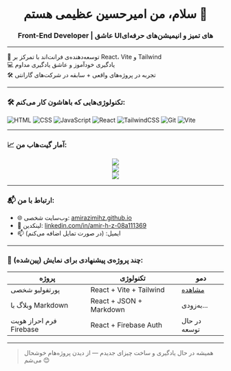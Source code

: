 <h1 align="center">سلام، من امیرحسین عظیمی هستم 👋</h1>
<h3 align="center">Front-End Developer | عاشق UIهای تمیز و انیمیشن‌های حرفه‌ای</h3>

---

🎯 توسعه‌دهنده‌ی فرانت‌اند با تمرکز بر React، Vite و Tailwind  
💻 یادگیری خودآموز و عاشق یادگیری مداوم  
🛠️ تجربه در پروژه‌های واقعی + سابقه در شرکت‌های گارانتی  

---

### 🛠️ تکنولوژی‌هایی که باهاشون کار می‌کنم:

![HTML](https://img.shields.io/badge/-HTML5-E34F26?logo=html5&logoColor=white&style=flat)
![CSS](https://img.shields.io/badge/-CSS3-1572B6?logo=css3&logoColor=white&style=flat)
![JavaScript](https://img.shields.io/badge/-JavaScript-F7DF1E?logo=javascript&logoColor=black&style=flat)
![React](https://img.shields.io/badge/-React-61DAFB?logo=react&logoColor=black&style=flat)
![TailwindCSS](https://img.shields.io/badge/-TailwindCSS-38B2AC?logo=tailwind-css&logoColor=white&style=flat)
![Git](https://img.shields.io/badge/-Git-F05032?logo=git&logoColor=white&style=flat)
![Vite](https://img.shields.io/badge/-Vite-646CFF?logo=vite&logoColor=white&style=flat)

---

### 📈 آمار گیت‌هاب من:

<p align="center">
  <img src="https://github-readme-stats.vercel.app/api?username=amirazimihz&show_icons=true&theme=radical" />
  <br/>
  <img src="https://github-readme-streak-stats.herokuapp.com/?user=amirazimihz&theme=radical" />
  <br/>
  <img src="https://github-readme-stats.vercel.app/api/top-langs/?username=amirazimihz&layout=compact&theme=radical" />
</p>

---

### 📬 ارتباط با من:

- 🌐 وب‌سایت شخصی: [amirazimihz.github.io](https://amirazimihz.github.io)
- 💼 لینکدین: [linkedin.com/in/amir-h-z-08a111369](https://www.linkedin.com/in/amir-h-z-08a111369)
- 📫 ایمیل: (در صورت تمایل اضافه می‌کنم)

---

### 🌟 چند پروژه‌ی پیشنهادی برای نمایش (پین‌شده):

| پروژه | تکنولوژی | دمو |
|-------|-----------|------|
| پورتفولیو شخصی | React + Vite + Tailwind | [مشاهده]([.](https://amirazimihz.github.io/amirhz-portfolio/)) |
| وبلاگ با Markdown | React + JSON + Markdown | به‌زودی... |
| فرم احراز هویت Firebase | React + Firebase Auth | در حال توسعه |

---

> همیشه در حال یادگیری و ساخت چیزای جدیدم — از دیدن پروژه‌هام خوشحال می‌شم 😊

